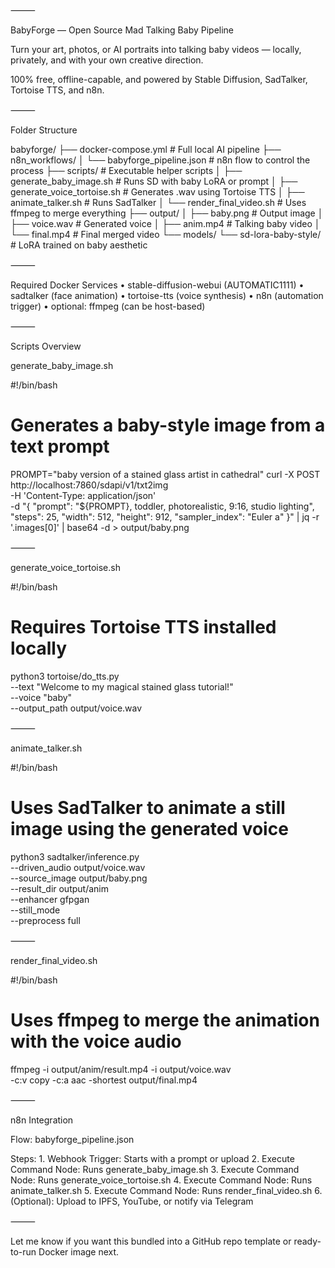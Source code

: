 

⸻

BabyForge — Open Source Mad Talking Baby Pipeline

Turn your art, photos, or AI portraits into talking baby videos — locally, privately, and with your own creative direction.

100% free, offline-capable, and powered by Stable Diffusion, SadTalker, Tortoise TTS, and n8n.

⸻

Folder Structure

babyforge/
├── docker-compose.yml               # Full local AI pipeline
├── n8n_workflows/
│   └── babyforge_pipeline.json      # n8n flow to control the process
├── scripts/                         # Executable helper scripts
│   ├── generate_baby_image.sh       # Runs SD with baby LoRA or prompt
│   ├── generate_voice_tortoise.sh   # Generates .wav using Tortoise TTS
│   ├── animate_talker.sh            # Runs SadTalker
│   └── render_final_video.sh        # Uses ffmpeg to merge everything
├── output/
│   ├── baby.png                     # Output image
│   ├── voice.wav                    # Generated voice
│   ├── anim.mp4                     # Talking baby video
│   └── final.mp4                    # Final merged video
└── models/
    └── sd-lora-baby-style/          # LoRA trained on baby aesthetic


⸻

Required Docker Services
	•	stable-diffusion-webui (AUTOMATIC1111)
	•	sadtalker (face animation)
	•	tortoise-tts (voice synthesis)
	•	n8n (automation trigger)
	•	optional: ffmpeg (can be host-based)

⸻

Scripts Overview

generate_baby_image.sh

#!/bin/bash
# Generates a baby-style image from a text prompt

PROMPT="baby version of a stained glass artist in cathedral"
curl -X POST http://localhost:7860/sdapi/v1/txt2img \
  -H 'Content-Type: application/json' \
  -d "{
        \"prompt\": \"${PROMPT}, toddler, photorealistic, 9:16, studio lighting\",
        \"steps\": 25,
        \"width\": 512,
        \"height\": 912,
        \"sampler_index\": \"Euler a\"
      }" | jq -r '.images[0]' | base64 -d > output/baby.png


⸻

generate_voice_tortoise.sh

#!/bin/bash
# Requires Tortoise TTS installed locally

python3 tortoise/do_tts.py \
  --text "Welcome to my magical stained glass tutorial!" \
  --voice "baby" \
  --output_path output/voice.wav


⸻

animate_talker.sh

#!/bin/bash
# Uses SadTalker to animate a still image using the generated voice

python3 sadtalker/inference.py \
  --driven_audio output/voice.wav \
  --source_image output/baby.png \
  --result_dir output/anim \
  --enhancer gfpgan \
  --still_mode \
  --preprocess full


⸻

render_final_video.sh

#!/bin/bash
# Uses ffmpeg to merge the animation with the voice audio

ffmpeg -i output/anim/result.mp4 -i output/voice.wav \
  -c:v copy -c:a aac -shortest output/final.mp4


⸻

n8n Integration

Flow: babyforge_pipeline.json

Steps:
	1.	Webhook Trigger: Starts with a prompt or upload
	2.	Execute Command Node: Runs generate_baby_image.sh
	3.	Execute Command Node: Runs generate_voice_tortoise.sh
	4.	Execute Command Node: Runs animate_talker.sh
	5.	Execute Command Node: Runs render_final_video.sh
	6.	(Optional): Upload to IPFS, YouTube, or notify via Telegram

⸻

Let me know if you want this bundled into a GitHub repo template or ready-to-run Docker image next.
